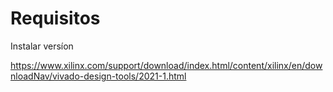 # Requisitos

Instalar versíon 

https://www.xilinx.com/support/download/index.html/content/xilinx/en/downloadNav/vivado-design-tools/2021-1.html